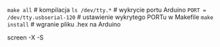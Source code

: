 `make all`  # kompilacja
`ls /dev/tty.*`  # wykrycie portu Arduino
`PORT = /dev/tty.usbserial-120`  # ustawienie wykrytego PORTu w Makefile
`make install`  # wgranie pliku .hex na Arduino

screen -X -S